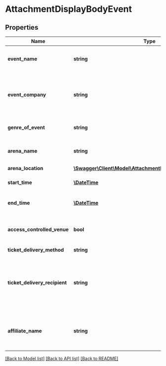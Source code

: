 # AttachmentDisplayBodyEvent

## Properties
Name | Type | Description | Notes
------------ | ------------- | ------------- | -------------
**event_name** | **string** | Name of the event, e.g. \&quot;Fancy Singer\&quot; | [optional] 
**event_company** | **string** | Name of the company arranging the event, e.g. \&quot;Happy Parties Ltd.\&quot; | [optional] 
**genre_of_event** | **string** | Category or type of venue, \&quot;Pop\&quot; | [optional] 
**arena_name** | **string** | Name of the venue, \&quot;Song Arena\&quot; | [optional] 
**arena_location** | [**\Swagger\Client\Model\AttachmentDisplayBodyArenaLocation**](AttachmentDisplayBodyArenaLocation.md) |  | [optional] 
**start_time** | [**\DateTime**](\DateTime.md) | ISO 8601 e.g. 2012-11-24T15:00 | [optional] 
**end_time** | [**\DateTime**](\DateTime.md) | ISO 8601 e.g. 2012-11-24T15:00 | [optional] 
**access_controlled_venue** | **bool** | Tickets are digitally checked when enetering the venue | [optional] 
**ticket_delivery_method** | **string** |  | [optional] 
**ticket_delivery_recipient** | **string** | The name of the recipient the ticket is delivered to. If email or phone, then use either the email address or the phone number. | [optional] 
**affiliate_name** | **string** | Name of the affiliate that originated the purchase. If none, leave blank. | [optional] 

[[Back to Model list]](../../README.md#documentation-for-models) [[Back to API list]](../../README.md#documentation-for-api-endpoints) [[Back to README]](../../README.md)

